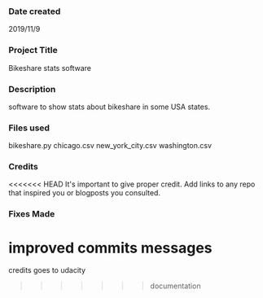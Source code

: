 ### Date created
2019/11/9

### Project Title
Bikeshare stats software

### Description
software to show stats about bikeshare in some USA states.

### Files used
bikeshare.py
chicago.csv
new_york_city.csv
washington.csv

### Credits
<<<<<<< HEAD
It's important to give proper credit. Add links to any repo that inspired you or blogposts you consulted.

### Fixes Made
improved commits messages
=======
credits goes to udacity
>>>>>>> documentation
